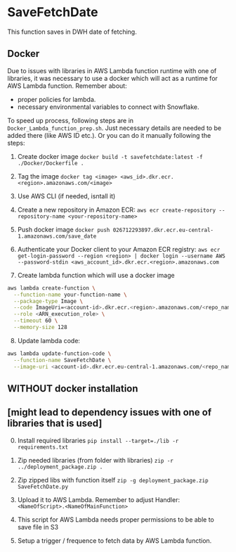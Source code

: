 # SaveFetchDate

This function saves in DWH date of fetching.

## Docker
Due to issues with libraries in AWS Lambda function runtime with one of libraries, it was necessary to use a docker which will act as a runtime for AWS Lambda function. Remember about:
- proper policies for lambda. 
- necessary environmental variables to connect with Snowflake.

To speed up process, following steps are in `Docker_Lambda_function_prep.sh`. 
Just necessary details are needed to be added there (like AWS ID etc.). Or you can do it manually following the steps:

1. Create docker image
`docker build -t savefetchdate:latest -f ./Docker/Dockerfile .`

2. Tag the image
`docker tag <image> <aws_id>.dkr.ecr.<region>.amazonaws.com/<image>`

3. Use AWS CLI (if needed, isntall it)

4. Create a new repository in Amazon ECR:
`aws ecr create-repository --repository-name <your-repository-name>`

5. Push docker image
`docker push 026712293897.dkr.ecr.eu-central-1.amazonaws.com/save_date`

6. Authenticate your Docker client to your Amazon ECR registry:
`aws ecr get-login-password --region <region> | docker login --username AWS --password-stdin <aws_account_id>.dkr.ecr.<region>.amazonaws.com`

7. Create lambda function which will use a docker image
```bash
aws lambda create-function \
  --function-name your-function-name \
  --package-type Image \
  --code ImageUri=<account-id>.dkr.ecr.<region>.amazonaws.com/<repo_name>:latest \
  --role <ARN_execution_role> \
  --timeout 60 \
  --memory-size 128
```

8. Update lambda code:
```bash
aws lambda update-function-code \
  --function-name SaveFetchDate \
  --image-uri <account-id>.dkr.ecr.eu-central-1.amazonaws.com/<repo_name>:latest
```


## WITHOUT docker installation 
## [might lead to dependency issues with one of libraries that is used]
0. Install required libraries
`pip install --target=./lib -r requirements.txt`

1. Zip needed libraries (from folder with libraries)
`zip -r ../deployment_package.zip .`

2. Zip zipped libs with function itself
`zip -g deployment_package.zip SaveFetchDate.py`

3. Upload it to AWS Lambda. Remember to adjust Handler:
`<NameOfScript>.<NameOfMainFunction>`

4. This script for AWS Lambda needs proper permissions to be able to save file in S3

5. Setup a trigger / frequence to fetch data by AWS Lambda function.
